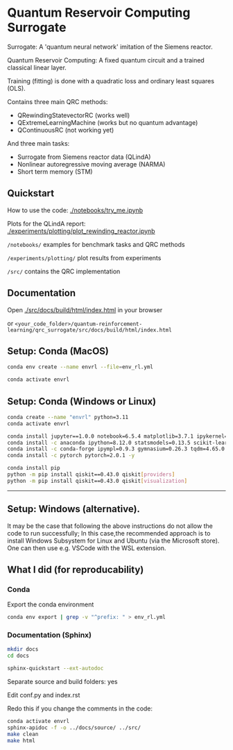 # Quantum Reservoir Computing Surrogate

Surrogate: A 'quantum neural network' imitation of the Siemens reactor.

Quantum Reservoir Computing: A fixed quantum circuit and a trained classical linear layer.

Training (fitting) is done with a quadratic loss and ordinary least squares (OLS).

Contains three main QRC methods:
- QRewindingStatevectorRC (works well)
- QExtremeLearningMachine (works but no quantum advantage)
- QContinuousRC (not working yet)

And three main tasks:
- Surrogate from Siemens reactor data (QLindA)
- Nonlinear autoregressive moving average (NARMA) 
- Short term memory (STM)

## Quickstart

How to use the code: [./notebooks/try_me.ipynb](./notebooks/try_me.ipynb)

Plots for the QLindA report: [./experiments/plotting/plot_rewinding_reactor.ipynb](./experiments/plotting/plot_rewinding_reactor.ipynb)

`/notebooks/` examples for benchmark tasks and QRC methods

`/experiments/plotting/` plot results from experiments

`/src/` contains the QRC implementation

## Documentation

Open [./src/docs/build/html/index.html](./src/docs/build/html/index.html) in your browser

or `<your_code_folder>/quantum-reinforcement-learning/qrc_surrogate/src/docs/build/html/index.html`

## Setup: Conda (MacOS)

```bash
conda env create --name envrl --file=env_rl.yml

conda activate envrl
```

## Setup: Conda (Windows or Linux)

```bash
conda create --name "envrl" python=3.11
conda activate envrl

conda install jupyter==1.0.0 notebook=6.5.4 matplotlib=3.7.1 ipykernel=6.19.2 seaborn=0.12.2 -y
conda install -c anaconda ipython=8.12.0 statsmodels=0.13.5 scikit-learn=1.2.2 pytables=3.8.0 sphinx=5.0.2 -y
conda install -c conda-forge ipympl=0.9.3 gymnasium=0.26.3 tqdm=4.65.0 fastparquet=2023.4.0 sphinx-rtd-theme=1.2.2 readthedocs-sphinx-ext=2.2.1 sphinxcontrib-napoleon=0.7 -y
conda install -c pytorch pytorch=2.0.1 -y

conda install pip
python -m pip install qiskit==0.43.0 qiskit[providers]
python -m pip install qiskit==0.43.0 qiskit[visualization]
```

---

## Setup: Windows (alternative).

It may be the case that following the above instructions do not allow the code to run successfully;
In this case,the recommended approach is to install Windows Subsystem for Linux and Ubuntu (via the Microsoft store). One can then use e.g. VSCode with the WSL extension.



## What I did (for reproducability)

### Conda 

Export the conda environment

```bash
conda env export | grep -v "^prefix: " > env_rl.yml
```

### Documentation (Sphinx)

```bash
mkdir docs
cd docs

sphinx-quickstart --ext-autodoc
```

Separate source and build folders: yes

Edit conf.py and index.rst

Redo this if you change the comments in the code:

```bash
conda activate envrl
sphinx-apidoc -f -o ../docs/source/ ../src/
make clean
make html
```
